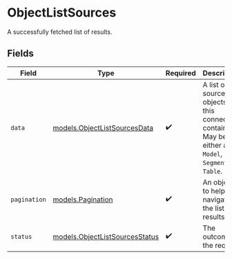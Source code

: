 # ObjectListSources

A successfully fetched list of results.


## Fields

| Field                                                                                                   | Type                                                                                                    | Required                                                                                                | Description                                                                                             | Example                                                                                                 |
| ------------------------------------------------------------------------------------------------------- | ------------------------------------------------------------------------------------------------------- | ------------------------------------------------------------------------------------------------------- | ------------------------------------------------------------------------------------------------------- | ------------------------------------------------------------------------------------------------------- |
| `data`                                                                                                  | [models.ObjectListSourcesData](../models/objectlistsourcesdata.md)                                      | :heavy_check_mark:                                                                                      | A list of source objects that this connection contains. May be either a `Model`, `Segment`, or `Table`. |                                                                                                         |
| `pagination`                                                                                            | [models.Pagination](../models/pagination.md)                                                            | :heavy_check_mark:                                                                                      | An object to help you navigate the list of results.                                                     |                                                                                                         |
| `status`                                                                                                | [models.ObjectListSourcesStatus](../models/objectlistsourcesstatus.md)                                  | :heavy_check_mark:                                                                                      | The outcome of the request                                                                              | success                                                                                                 |